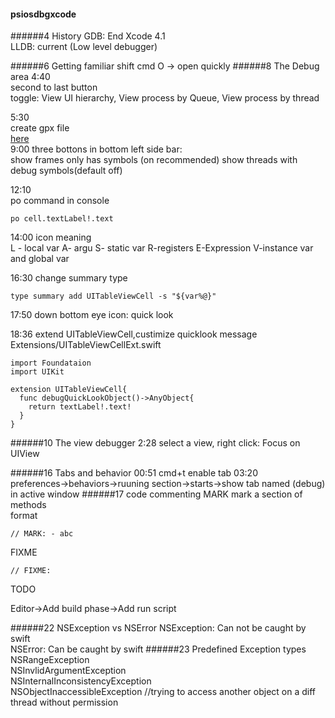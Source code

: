 #### psiosdbgxcode
######4 History
GDB: End Xcode 4.1  
LLDB: current (Low level debugger)

######6 Getting familiar
shift cmd O -> open quickly
######8 The Debug area
4:40  
second to last button  
toggle: View UI hierarchy, View process by Queue, View process by thread  

5:30  
create gpx file  
[here](http://gpx-poi.com)  
9:00
three bottons in bottom left side bar:  
show frames only has symbols  (on recommended)
show threads with debug symbols(default off)  

12:10  
po command in console
```
po cell.textLabel!.text
```

14:00 icon meaning  
L - local var A- argu S- static var R-registers E-Expression V-instance var and global var  

16:30  change summary type
```
type summary add UITableViewCell -s "${var%@}"
```

17:50
down bottom eye icon: quick look  

18:36 extend UITableViewCell,custimize quicklook message
Extensions/UITableViewCellExt.swift
```
import Foundataion
import UIKit

extension UITableViewCell{
  func debugQuickLookObject()->AnyObject{
    return textLabel!.text!
  }
}
```
######10 The view debugger
2:28
select a view, right click: Focus on UIView

######16 Tabs and behavior
00:51
cmd+t  enable tab
03:20  
preferences->behaviors->ruuning section->starts->show tab named (debug) in active window
######17 code commenting
MARK mark a section of methods  
format  
```
// MARK: - abc
```
FIXME 
```
// FIXME: 
```
TODO  

Editor->Add build phase->Add run script

######22 NSException vs NSError
NSException: Can not be caught by swift  
NSError: Can be caught by swift
######23 Predefined Exception types
NSRangeException  
NSInvlidArgumentException  
NSInternalInconsistencyException  
NSObjectInaccessibleException //trying to access another object on a diff thread without permission
